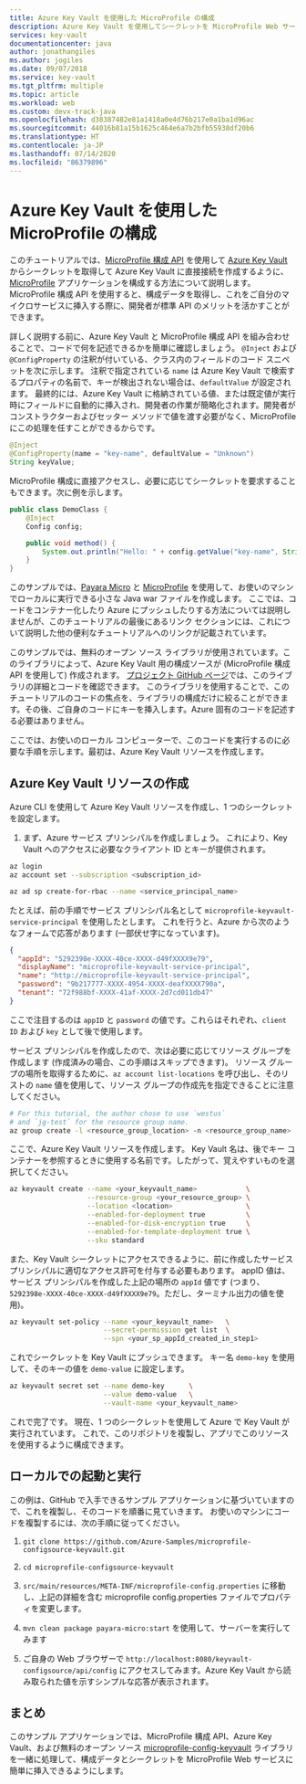 ```yaml
---
title: Azure Key Vault を使用した MicroProfile の構成
description: Azure Key Vault を使用してシークレットを MicroProfile Web サービスに挿入する方法について説明します
services: key-vault
documentationcenter: java
author: jonathangiles
ms.author: jogiles
ms.date: 09/07/2018
ms.service: key-vault
ms.tgt_pltfrm: multiple
ms.topic: article
ms.workload: web
ms.custom: devx-track-java
ms.openlocfilehash: d38387482e81a1418a0e4d76b217e0a1ba1d96ac
ms.sourcegitcommit: 44016b81a15b1625c464e6a7b2bfb55938df20b6
ms.translationtype: HT
ms.contentlocale: ja-JP
ms.lasthandoff: 07/14/2020
ms.locfileid: "86379896"
---
```

# <a name="configure-microprofile-with-azure-key-vault"></a>Azure Key Vault を使用した MicroProfile の構成

このチュートリアルでは、[MicroProfile 構成 API](https://microprofile.io/project/eclipse/microprofile-config) を使用して [Azure Key Vault](https://azure.microsoft.com/services/key-vault/) からシークレットを取得して Azure Key Vault に直接接続を作成するように、[MicroProfile](http://microprofile.io) アプリケーションを構成する方法について説明します。 MicroProfile 構成 API を使用すると、構成データを取得し、これをご自分のマイクロサービスに挿入する際に、開発者が標準 API のメリットを活かすことができます。

詳しく説明する前に、Azure Key Vault と MicroProfile 構成 API を組み合わせることで、コードで何を記述できるかを簡単に確認しましょう。 `@Inject` および `@ConfigProperty` の注釈が付いている、クラス内のフィールドのコード スニペットを次に示します。 注釈で指定されている `name` は Azure Key Vault で検索するプロパティの名前で、キーが検出されない場合は、`defaultValue` が設定されます。 最終的には、Azure Key Vault に格納されている値、または既定値が実行時にフィールドに自動的に挿入され、開発者の作業が簡略化されます。開発者がコンストラクターおよびセッター メソッドで値を渡す必要がなく、MicroProfile にこの処理を任すことができるからです。

```java
@Inject
@ConfigProperty(name = "key-name", defaultValue = "Unknown")
String keyValue;
```

MicroProfile 構成に直接アクセスし、必要に応じてシークレットを要求することもできます。次に例を示します。

```java
public class DemoClass {
    @Inject
    Config config;

    public void method() {
        System.out.println("Hello: " + config.getValue("key-name", String.class));
    }
}
```

このサンプルでは、[Payara Micro](https://www.payara.fish/payara_micro) と [MicroProfile](https://microprofile.io/) を使用して、お使いのマシンでローカルに実行できる小さな Java war ファイルを作成します。 ここでは、コードをコンテナー化したり Azure にプッシュしたりする方法については説明しませんが、このチュートリアルの最後にあるリンク セクションには、これについて説明した他の便利なチュートリアルへのリンクが記載されています。

このサンプルでは、無料のオープン ソース ライブラリが使用されています。このライブラリによって、Azure Key Vault 用の構成ソースが (MicroProfile 構成 API を使用して) 作成されます。 [プロジェクト GitHub ページ](https://github.com/Azure/azure-microprofile/tree/master/microprofile-config-keyvault)では、このライブラリの詳細とコードを確認できます。 このライブラリを使用することで、このチュートリアルのコードの焦点を、ライブラリの構成だけに絞ることができます。その後、ご自身のコードにキーを挿入します。Azure 固有のコードを記述する必要はありません。

ここでは、お使いのローカル コンピューターで、このコードを実行するのに必要な手順を示します。最初は、Azure Key Vault リソースを作成します。

## <a name="creating-an-azure-key-vault-resource"></a>Azure Key Vault リソースの作成

Azure CLI を使用して Azure Key Vault リソースを作成し、1 つのシークレットを設定します。

1. まず、Azure サービス プリンシパルを作成しましょう。 これにより、Key Vault へのアクセスに必要なクライアント ID とキーが提供されます。

```bash
az login
az account set --subscription <subscription_id>

az ad sp create-for-rbac --name <service_principal_name>
```

たとえば、前の手順でサービス プリンシパル名として `microprofile-keyvault-service-principal` を使用したとします。 これを行うと、Azure から次のようなフォームで応答があります (一部伏せ字になっています)。

```json
{
  "appId": "5292398e-XXXX-40ce-XXXX-d49fXXXX9e79",
  "displayName": "microprofile-keyvault-service-principal",
  "name": "http://microprofile-keyvault-service-principal",
  "password": "9b217777-XXXX-4954-XXXX-deafXXXX790a",
  "tenant": "72f988bf-XXXX-41af-XXXX-2d7cd011db47"
}
```

ここで注目するのは `appID` と `password` の値です。これらはそれぞれ、`client ID` および `key` として後で使用します。

サービス プリンシパルを作成したので、次は必要に応じてリソース グループを作成します (作成済みの場合、この手順はスキップできます)。 リソース グループの場所を取得するために、`az account list-locations` を呼び出し、そのリストの `name` 値を使用して、リソース グループの作成先を指定できることに注意してください。

```bash
# For this tutorial, the author chose to use `westus`
# and `jg-test` for the resource group name.
az group create -l <resource_group_location> -n <resource_group_name>
```

ここで、Azure Key Vault リソースを作成します。 Key Vault 名は、後でキー コンテナーを参照するときに使用する名前です。したがって、覚えやすいものを選択してください。

```bash
az keyvault create --name <your_keyvault_name>            \
                   --resource-group <your_resource_group> \
                   --location <location>                  \
                   --enabled-for-deployment true          \
                   --enabled-for-disk-encryption true     \
                   --enabled-for-template-deployment true \
                   --sku standard
```

また、Key Vault シークレットにアクセスできるように、前に作成したサービス プリンシパルに適切なアクセス許可を付与する必要もあります。 appID 値は、サービス プリンシパルを作成した上記の場所の `appId` 値です (つまり、`5292398e-XXXX-40ce-XXXX-d49fXXXX9e79`。ただし、ターミナル出力の値を使用)。

```bash
az keyvault set-policy --name <your_keyvault_name>   \
                       --secret-permission get list  \
                       --spn <your_sp_appId_created_in_step1>
```

これでシークレットを Key Vault にプッシュできます。 キー名 `demo-key` を使用して、そのキーの値を `demo-value` に設定します。

```bash
az keyvault secret set --name demo-key      \
                       --value demo-value   \
                       --vault-name <your_keyvault_name>  
```

これで完了です。 現在、1 つのシークレットを使用して Azure で Key Vault が実行されています。 これで、このリポジトリを複製し、アプリでこのリソースを使用するように構成できます。

## <a name="getting-up-and-running-locally"></a>ローカルでの起動と実行

この例は、GitHub で入手できるサンプル アプリケーションに基づいていますので、これを複製し、そのコードを順番に見ていきます。 お使いのマシンにコードを複製するには、次の手順に従ってください。

1. `git clone https://github.com/Azure-Samples/microprofile-configsource-keyvault.git`

1. `cd microprofile-configsource-keyvault`

1. `src/main/resources/META-INF/microprofile-config.properties` に移動し、上記の詳細を含む microprofile config.properties ファイルでプロパティを変更します。

1. `mvn clean package payara-micro:start` を使用して、サーバーを実行してみます

1. ご自身の Web ブラウザーで `http://localhost:8080/keyvault-configsource/api/config` にアクセスしてみます。Azure Key Vault から読み取られた値を示すシンプルな応答が表示されます。

## <a name="summary"></a>まとめ

このサンプル アプリケーションでは、MicroProfile 構成 API、Azure Key Vault、および無料のオープン ソース [microprofile-config-keyvault](https://github.com/Azure/azure-microprofile/tree/master/microprofile-config-keyvault) ライブラリを一緒に処理して、構成データとシークレットを MicroProfile Web サービスに簡単に挿入できるようにします。
